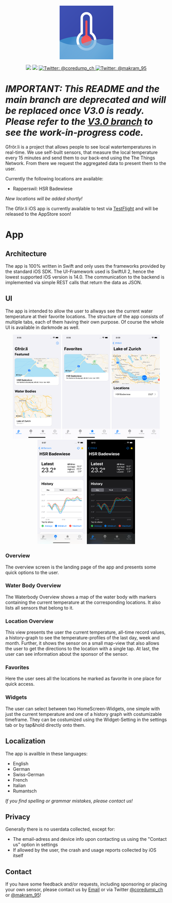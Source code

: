 
<p align="center">
    <img src="https://github.com/nliechti/gfroerli-ios/blob/main/Shared/Assets.xcassets/AppIcon.appiconset/AppIcon-ipad-83.5%402x.png" />
</p>

<p align="center">
    <img src="https://img.shields.io/badge/iOS-14.0+-brightgreen.svg" />
    <img src="https://img.shields.io/badge/Swift-5.0-brightgreen.svg" />
    <a href="https://twitter.com/coredump_ch">
        <img src="https://img.shields.io/badge/Contact-@coredump__ch-blue.svg?style=flat" alt="Twitter: @coredump_ch" />
    </a>
    <a href="https://twitter.com/makram_95">
        <img src="https://img.shields.io/badge/Contact-@makram__95-blue.svg?style=flat" alt="Twitter: @makram_95" />
    </a>
</p>

# _IMPORTANT: This README and the main branch are deprecated and will be replaced once V3.0 is ready. Please refer to the [V3.0 branch](https://github.com/gfroerli/app-iOS/tree/V3.0-iOS-16-rewrite) to see the work-in-progress code._


Gfrör.li is a project that allows people to see local watertemperatures in real-time.
We use self-built sensors, that measure the local temperature every 15 minutes and send them to our back-end using the The Things Network. From there we request the aggregated data to present them to the user.

Currently the following locations are available:

- Rapperswil: HSR Badewiese

*New locations will be added shortly!*


The Gför.li iOS app is currently available to test via [TestFlight](https://testflight.apple.com/join/7GpwFq86) and will be released to the AppStore soon!


# App


## Architecture
The app is 100% written in Swift and only uses the frameworks provided by the standard iOS SDK. The UI-Framework used is SwiftUI 2, hence the lowest supported iOS version is 14.0. The communication to the backend is implemented via simple REST calls that return the data as JSON.


## UI
The app is intended to allow the user to allways see the current water temperature at their favorite locations. The structure of the app consists of multiple tabs, each of them having their own purpose. Of course the whole UI is available in darkmode as well.

<p align="center">
  <img src="https://github.com/nliechti/gfroerli-ios/blob/main/AppstoreImages/Overview_EN.png" width="150"/>
    <img src="https://github.com/nliechti/gfroerli-ios/blob/main/AppstoreImages/Favorites_EN.png" width="150"/>
  <img src="https://github.com/nliechti/gfroerli-ios/blob/main/AppstoreImages/Lakeview_EN.png" width="150"/>
  <img src="https://github.com/nliechti/gfroerli-ios/blob/main/AppstoreImages/SensorView_EN.png" width="150"/>
  <img src="https://github.com/nliechti/gfroerli-ios/blob/main/AppstoreImages/Darkmode_EN.png" width="150" />
</p>

### Overview
The overview screen is the landing page of the app and presents some quick options to the user.

### Water Body Overview
The Waterbody Overview shows a map of the water body with markers containing the current temperature at the corresponding locations. It also lists all sensors that belong to it.

### Location Overview
This view presents the user the current temperature, all-time record values, a history-graph to see the temperature-profiles of the last day, week and month. Further, it shows the sensor on a small map-view that also allows the user to get the directions to the location with a single tap. At last, the user can see information about the sponsor of the sensor.

### Favorites
Here the user sees all the locations he marked as favorite in one place for quick access.

### Widgets
The user can select between two HomeScreen-Widgets, one simple with just the current temperature and one of a history graph with costumizable timeframe. They can be costumized using the Widget-Setting in the settings tab or by tap&hold directly onto them.

## Localization
The app is availble in these languages:
- English
- German
- Swiss-German
- French
- Italian
- Rumantsch

*If you find spelling or grammar mistakes, please contact us!*

## Privacy
Generally there is no userdata collected, except for:
- The email-adress and device info upon contacting us using the "Contact us" option in settings
- If allowed by the user, the crash and usage reports collected by iOS itself


## Contact
If you have some feedback and/or requests, including sponsoring or placing your own sensor, please contact us by [Email](mailto:appdev@coredump.ch) or via Twitter [@coredump_ch](https://twitter.com/coredump_ch) or [@makram_95](https://twitter.com/makram_95)! 
